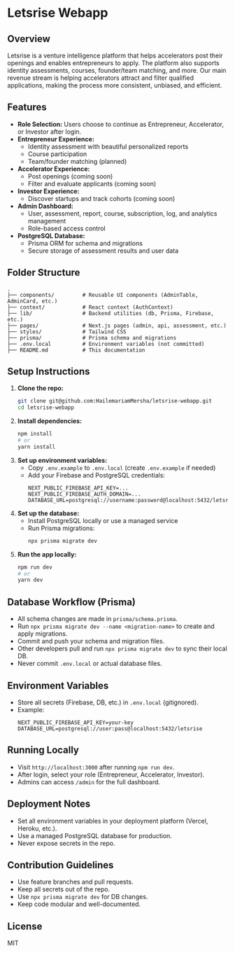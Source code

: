 # Letsrise Webapp

## Overview
Letsrise is a venture intelligence platform that helps accelerators post their openings and enables entrepreneurs to apply. The platform also supports identity assessments, courses, founder/team matching, and more. Our main revenue stream is helping accelerators attract and filter qualified applications, making the process more consistent, unbiased, and efficient.

## Features
- **Role Selection:** Users choose to continue as Entrepreneur, Accelerator, or Investor after login.
- **Entrepreneur Experience:**
  - Identity assessment with beautiful personalized reports
  - Course participation
  - Team/founder matching (planned)
- **Accelerator Experience:**
  - Post openings (coming soon)
  - Filter and evaluate applicants (coming soon)
- **Investor Experience:**
  - Discover startups and track cohorts (coming soon)
- **Admin Dashboard:**
  - User, assessment, report, course, subscription, log, and analytics management
  - Role-based access control
- **PostgreSQL Database:**
  - Prisma ORM for schema and migrations
  - Secure storage of assessment results and user data

## Folder Structure
```
.
├── components/         # Reusable UI components (AdminTable, AdminCard, etc.)
├── context/            # React context (AuthContext)
├── lib/                # Backend utilities (db, Prisma, Firebase, etc.)
├── pages/              # Next.js pages (admin, api, assessment, etc.)
├── styles/             # Tailwind CSS
├── prisma/             # Prisma schema and migrations
├── .env.local          # Environment variables (not committed)
├── README.md           # This documentation
```

## Setup Instructions
1. **Clone the repo:**
   ```sh
   git clone git@github.com:HailemariamMersha/letsrise-webapp.git
   cd letsrise-webapp
   ```
2. **Install dependencies:**
   ```sh
   npm install
   # or
   yarn install
   ```
3. **Set up environment variables:**
   - Copy `.env.example` to `.env.local` (create `.env.example` if needed)
   - Add your Firebase and PostgreSQL credentials:
     ```
     NEXT_PUBLIC_FIREBASE_API_KEY=...
     NEXT_PUBLIC_FIREBASE_AUTH_DOMAIN=...
     DATABASE_URL=postgresql://username:password@localhost:5432/letsrise
     ```
4. **Set up the database:**
   - Install PostgreSQL locally or use a managed service
   - Run Prisma migrations:
     ```sh
     npx prisma migrate dev
     ```
5. **Run the app locally:**
   ```sh
   npm run dev
   # or
   yarn dev
   ```

## Database Workflow (Prisma)
- All schema changes are made in `prisma/schema.prisma`.
- Run `npx prisma migrate dev --name <migration-name>` to create and apply migrations.
- Commit and push your schema and migration files.
- Other developers pull and run `npx prisma migrate dev` to sync their local DB.
- Never commit `.env.local` or actual database files.

## Environment Variables
- Store all secrets (Firebase, DB, etc.) in `.env.local` (gitignored).
- Example:
  ```
  NEXT_PUBLIC_FIREBASE_API_KEY=your-key
  DATABASE_URL=postgresql://user:pass@localhost:5432/letsrise
  ```

## Running Locally
- Visit `http://localhost:3000` after running `npm run dev`.
- After login, select your role (Entrepreneur, Accelerator, Investor).
- Admins can access `/admin` for the full dashboard.

## Deployment Notes
- Set all environment variables in your deployment platform (Vercel, Heroku, etc.).
- Use a managed PostgreSQL database for production.
- Never expose secrets in the repo.

## Contribution Guidelines
- Use feature branches and pull requests.
- Keep all secrets out of the repo.
- Use `npx prisma migrate dev` for DB changes.
- Keep code modular and well-documented.

## License
MIT
